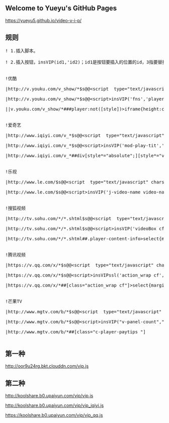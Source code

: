 ## Welcome to Yueyu's GitHub Pages
https://yueyu5.github.io/video-v-i-p/

## 规则
<pre>
! 1.插入脚本。<br>
! 2.插入按钮，insVIP(id1,'id2)；id1是按钮要插入的位置的id，3指要替换的播放器的框架id。<br>

!优酷<br>
|http://v.youku.com/v_show/*$s@</head>@&lt;script  type="text/javascript" charset="utf-8" src="https://yueyu5.github.io/video-v-i-p/vip.js"></script&gt;</head>;@<br>
|http://v.youku.com/v_show/*$s@</body>@&lt;script&gt;insVIP('fns','player');</script&gt;</body>@<br>
||v.youku.com/v_show/*###player:not([style])>iframe{height:calc(100% - 50px)}csshack<br>

!爱奇艺<br>
|http://www.iqiyi.com/v_*$s@</head>@&lt;script  type="text/javascript" charset="utf-8" src="https://yueyu5.github.io/video-v-i-p/vip_iqiyi.js"></script&gt;</head>;@<br>
|http://www.iqiyi.com/v_*$s@</body>@&lt;script&gt;insVIP('mod-play-tit','flashbox');</script&gt;</body>@<br>
|http://www.iqiyi.com/v_*##div[style*="absolute";][style*="visibility"]<br>

!乐视<br>
|http://www.le.com/$s@</head>@&lt;script  type="text/javascript" charset="utf-8" src="https://yueyu5.github.io/video-v-i-p/vip.js"></script&gt;</head>;@<br>
|http://www.le.com/$s@</body>@&lt;script&gt;insVIP('j-video-name video-name','fla_box');</script&gt;</body>@<br>

!搜狐视频<br>
|http://tv.sohu.com/*/*.shtml$s@</head>@&lt;script  type="text/javascript" charset="utf-8" src="https://yueyu5.github.io/video-v-i-p/vip.js"></script&gt;</head>;@<br>
|http://tv.sohu.com/*/*.shtml$s@</body>@&lt;script&gt;insVIP('videoBox cfix','player_vipTips');</script&gt;</body>@<br>
|http://tv.sohu.com/*/*.shtml##.player-content-info>select{margin-top:20px;font-size: 15px}csshack<br>

!腾讯视频<br>
|https://v.qq.com/x/*$s@</head>@&lt;script  type="text/javascript" charset="utf-8" src="https://yueyu5.github.io/video-v-i-p/vip_qq.js"></script&gt;</head>;@<br>
|https://v.qq.com/x/*$s@</body>@&lt;script&gt;insVIPssl('action_wrap cf','tenvideo_player');</script&gt;</body>@<br>
|https://v.qq.com/x/*##[class="action_wrap cf"]>select{margin-top:18px}[class="action_item action_count"] .icon_text<br>

!芒果TV<br>
|http://www.mgtv.com/b/*$s@</head>@&lt;script  type="text/javascript" charset="utf-8" src="https://yueyu5.github.io/video-v-i-p/vip.js"></script&gt;</head>;@<br>
|http://www.mgtv.com/b/*$s@</body>@&lt;script&gt;insVIP("v-panel-count","mgtv-player-wrap");</script&gt;</body>@<br>
|http://www.mgtv.com/b/*##[class="c-player-paytips "]<br>
</pre>

## 第一种
http://oor9u24rg.bkt.clouddn.com/vip.js

## 第二种
http://koolshare.b0.upaiyun.com/vip/vip.js

http://koolshare.b0.upaiyun.com/vip/vip_iqiyi.js

https://koolshare.b0.upaiyun.com/vip/vip_qq.js
